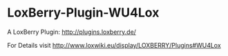 # LoxBerry-Plugin-WU4Lox
A LoxBerry Plugin: http://plugins.loxberry.de/

For Details visit http://www.loxwiki.eu/display/LOXBERRY/Plugins#WU4Lox
